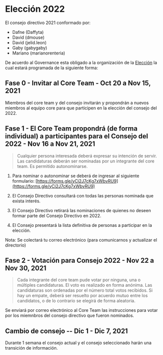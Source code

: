 # Elección 2022

El consejo directivo 2021 conformado por:
* Dafne (Daffyta)
* David (dmouse)
* David (jelid.leon)
* Gaby (gabygaby)
* Mariano (marianorenteria)

De acuerdo al Governance esta obligado a la organización de la [Elección](./Governance.md#elecci%C3%B3n) la cual estará programada de la siguiente forma:

## Fase 0 - Invitar al Core Team - Oct 20 a Nov 15, 2021
Miembros del core team y del consejo invitarán y propondrán a nuevos miembros al equipo core para que participen en la elección del consejo del 2022.

## Fase 1 - El Core Team propondrá (de forma individual) a participantes para el Consejo del 2022 - Nov 16 a Nov 21, 2021
> Cualquier persona interesada deberá expresar su intención de servir. Las candidaturas deberán ser nominadas por un integrante del core team. Es permitido autonominarse.

1. Para nominar o autonominar se deberá de ingresar al siguiente formulario: [https://forms.gle/yCi2J7cKg7xWbvRU9](https://forms.gle/yCi2J7cKg7xWbvRU9)

2. El Consejo Directivo consultará con todas las personas nominada que exista interés.

3. El Consejo Directivo retirará las nominaciones de quienes no deseen formar parte del Consejo Directivo en 2022.

4. El Consejo presentará la lista definitiva de personas a participar en la elección.

Nota: Se colectará tu correo electrónico (para comunicarnos y actualizar el directorio)

## Fase 2 - Votación para Consejo 2022 - Nov 22 a Nov 30, 2021
> Cada integrante del core team pude votar por ninguna, una o múltiples candidaturas. El voto es realizado en forma anónima. Las candidaturas son ordenadas por el número total votos recibidos. Si hay un empate, deberá ser resuelto por acuerdo mutuo entre los candidatos, o de lo contrario se elegirá de forma aleatoria.

Se enviará por correo electrónico al Core Team las instrucciones para votar por los miemnbros del consejo directivo que fueron nominados.

## Cambio de consejo -- Dic 1 - Dic 7, 2021
Durante 1 semana el consejo actual y el consejo seleccionado harán una transición de información.
